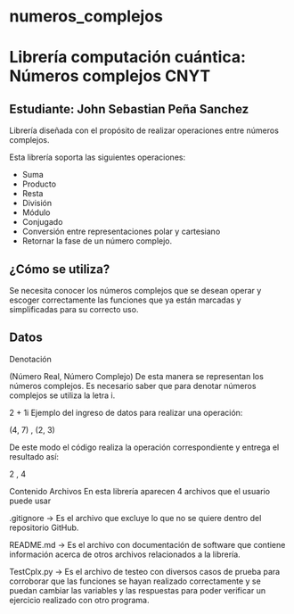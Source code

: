 # numeros_complejos
# Librería computación cuántica: Números complejos CNYT

## **Estudiante:** John Sebastian Peña Sanchez 


Librería diseñada con el propósito de realizar operaciones entre números complejos.

Esta librería soporta las siguientes operaciones:

- Suma
- Producto
- Resta
- División
- Módulo
- Conjugado
- Conversión entre representaciones polar y cartesiano
- Retornar la fase de un número complejo.

## ¿Cómo se utiliza?

Se necesita conocer los números complejos que se desean operar y escoger correctamente las funciones que ya están marcadas y simplificadas para su correcto uso.

## Datos
Denotación

(Número Real, Número Complejo)
De esta manera se representan los números complejos. Es necesario saber que para denotar números complejos se utiliza la letra i.

2 + 1i
Ejemplo del ingreso de datos para realizar una operación:

(4, 7) , (2, 3)

De este modo el código realiza la operación correspondiente y entrega el resultado así:

2 , 4

Contenido
Archivos
En esta librería aparecen 4 archivos que el usuario puede usar

.gitignore -> Es el archivo que excluye lo que no se quiere dentro del repositorio GitHub.

README.md -> Es el archivo con documentación de software que contiene información acerca de otros archivos relacionados a la librería.

TestCplx.py -> Es el archivo de testeo con diversos casos de prueba para corroborar que las funciones se hayan realizado correctamente y se puedan cambiar las variables y las respuestas para poder verificar un ejercicio realizado con otro programa.

